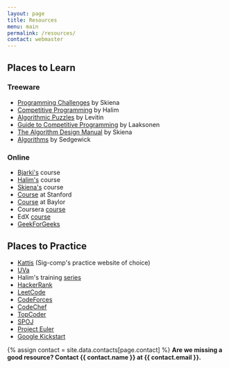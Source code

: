 ```yaml
---
layout: page
title: Resources
menu: main
permalink: /resources/
contact: webmaster
---
```


## Places to Learn

### Treeware

- [Programming Challenges](https://www.amazon.com/Programming-Challenges-Contest-Training-Computer/dp/0387001638/thealgorith01-20) by Skiena
- [Competitive Programming](https://www.amazon.com/Competitive-Programming-3rd-Steven-Halim/dp/B00FG8MNN8/ref=pd_sim_14_1/137-6669507-8858622?_encoding=UTF8&pd_rd_i=B00FG8MNN8&pd_rd_r=1c857b50-f4e8-11e8-8ad5-2179f688e965&pd_rd_w=FwfO3&pd_rd_wg=jCZIA&pf_rd_i=desktop-dp-sims&pf_rd_m=ATVPDKIKX0DER&pf_rd_p=18bb0b78-4200-49b9-ac91-f141d61a1780&pf_rd_r=WY2F1S96XS8SEF7ZAJS0&pf_rd_s=desktop-dp-sims&pf_rd_t=40701&psc=1&refRID=WY2F1S96XS8SEF7ZAJS0) by Halim
- [Algorithmic Puzzles](https://www.amazon.com/Algorithmic-Puzzles-Anany-Levitin/dp/0199740445/ref=pd_sim_14_5/137-6669507-8858622?_encoding=UTF8&pd_rd_i=0199740445&pd_rd_r=1c857b50-f4e8-11e8-8ad5-2179f688e965&pd_rd_w=FwfO3&pd_rd_wg=jCZIA&pf_rd_i=desktop-dp-sims&pf_rd_m=ATVPDKIKX0DER&pf_rd_p=18bb0b78-4200-49b9-ac91-f141d61a1780&pf_rd_r=WY2F1S96XS8SEF7ZAJS0&pf_rd_s=desktop-dp-sims&pf_rd_t=40701&psc=1&refRID=WY2F1S96XS8SEF7ZAJS0) by Levitin
- [Guide to Competitive Programming](https://www.amazon.com/Guide-Competitive-Programming-Algorithms-Undergraduate/dp/3319725467/ref=pd_sim_14_4/137-6669507-8858622?_encoding=UTF8&pd_rd_i=3319725467&pd_rd_r=1c857b50-f4e8-11e8-8ad5-2179f688e965&pd_rd_w=FwfO3&pd_rd_wg=jCZIA&pf_rd_i=desktop-dp-sims&pf_rd_m=ATVPDKIKX0DER&pf_rd_p=18bb0b78-4200-49b9-ac91-f141d61a1780&pf_rd_r=WY2F1S96XS8SEF7ZAJS0&pf_rd_s=desktop-dp-sims&pf_rd_t=40701&psc=1&refRID=WY2F1S96XS8SEF7ZAJS0) by Laaksonen
- [The Algorithm Design Manual](https://www.amazon.com/Algorithm-Design-Manual-Steven-Skiena/dp/1848000693/ref=pd_sim_14_2/137-6669507-8858622?_encoding=UTF8&pd_rd_i=1848000693&pd_rd_r=1c857b50-f4e8-11e8-8ad5-2179f688e965&pd_rd_w=FwfO3&pd_rd_wg=jCZIA&pf_rd_i=desktop-dp-sims&pf_rd_m=ATVPDKIKX0DER&pf_rd_p=18bb0b78-4200-49b9-ac91-f141d61a1780&pf_rd_r=WY2F1S96XS8SEF7ZAJS0&pf_rd_s=desktop-dp-sims&pf_rd_t=40701&psc=1&refRID=WY2F1S96XS8SEF7ZAJS0) by Skiena
- [Algorithms](https://www.amazon.com/Algorithms-4th-Robert-Sedgewick/dp/032157351X/ref=pd_sim_14_3/137-6669507-8858622?_encoding=UTF8&pd_rd_i=032157351X&pd_rd_r=1c857b50-f4e8-11e8-8ad5-2179f688e965&pd_rd_w=FwfO3&pd_rd_wg=jCZIA&pf_rd_i=desktop-dp-sims&pf_rd_m=ATVPDKIKX0DER&pf_rd_p=18bb0b78-4200-49b9-ac91-f141d61a1780&pf_rd_r=WY2F1S96XS8SEF7ZAJS0&pf_rd_s=desktop-dp-sims&pf_rd_t=40701&psc=1&refRID=WY2F1S96XS8SEF7ZAJS0) by Sedgewick

### Online

- [Bjarki's](https://algo.is/) course
- [Halim's](https://www.comp.nus.edu.sg/~stevenha/cs3233.html) course
- [Skiena's](https://www3.cs.stonybrook.edu/~skiena/392/) course
- [Course](http://web.stanford.edu/class/cs97si/) at Stanford
- [Course](http://cs.ecs.baylor.edu/~hamerly/courses/4144_16f/) at Baylor
- Coursera [course](https://www.coursera.org/learn/competitive-programming-core-skills)
- EdX [course](https://www.edx.org/course/how-to-win-coding-competitions-secrets-of-champions-0)
- [GeekForGeeks](https://www.geeksforgeeks.org/)

## Places to Practice
- [Kattis](https://open.kattis.com/) (Sig-comp's practice website of choice)
- [UVa](https://uva.onlinejudge.org/)
- Halim's training [series](https://uhunt.onlinejudge.org/series/)
- [HackerRank](https://www.hackerrank.com/)
- [LeetCode](https://leetcode.com/)
- [CodeForces](http://codeforces.com/)
- [CodeChef](https://www.codechef.com/)
- [TopCoder](https://www.topcoder.com/)
- [SPOJ](https://www.spoj.com/)
- [Project Euler](https://projecteuler.net/)
- [Google Kickstart](https://codingcompetitions.withgoogle.com/kickstart)

{% assign contact = site.data.contacts[page.contact] %}
**Are we missing a good resource? Contact {{ contact.name }} at {{ contact.email }}.**

